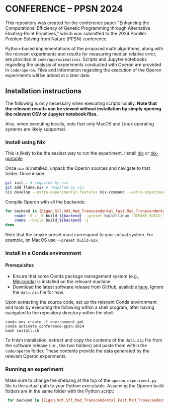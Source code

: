 # CONFERENCE – PPSN 2024

This repository was created for the conference paper "Enhancing the Computational Efficiency of Genetic Programming through Alternative Floating-Point Primitives," which was submitted to the 2024 Parallel Problem Solving from Nature (PPSN) conference.

Python-based implementations of the proposed math algorithms, along with the relevant experiments and results for measuring median relative error, are provided in `code/approximations`. Scripts and Jupyter notebooks regarding the analysis of experiments conducted with Operon are provided in `code/operon`. Files and information regarding the execution of the Operon experiments will be added at a later date.

## Installation instructions

The following is only necessary when executing scripts locally. **Note that the relevant results can be viewed without installation by simply opening the relevant CSV or Jupyter notebook files.**

Also, when executing locally, note that only MacOS and Linux operating systems are likely supported.

### Install using Nix

This is likely to be the easiest way to run the experiment. Install [nix](https://nixos.org/download/) or [nix-portable](https://github.com/DavHau/nix-portable/releases/)

Once `nix` is installed, unpack the Operon sources and navigate to that folder. Once inside:

```bash
git init . # required by nix
git add flake.nix # required by nix
nix develop --extra-experimental-features nix-command --extra-experimental-features flakes # dev shell
```

Compile Operon with all the backends:
```bash
for backend in {Eigen,Stl,Vdt,Mad_Transcendental_Fast,Mad_Transcendental_Faster,Mad_Transcendental_Fastest}; do
    cmake -S . -B build_${backend} --preset build-linux -DCMAKE_BUILD_TYPE=Release -DOPERON_MATH_BACKEND=${backend}
    cmake --build build_${backend} -j
done
```

Note that the cmake preset must correspond to your actual system. For example, on MacOS use `--preset build-osx`.

### Install in a Conda environment

#### Prerequisites
- Ensure that some Conda package management system (e.g., [Miniconda](https://docs.conda.io/en/latest/miniconda.html)) is installed on the relevant machine.
- Download the latest software release from GitHub, available [here](https://github.com/christophercrary/conference-ppsn-2024/releases/tag/v0.1.0). Ignore the `data.zip` file for now.

Upon extracting the source code, set up the relevant Conda environment and tools by executing the following within a shell program, after having navigated to the repository directory within the shell:

```
conda env create -f environment.yml
conda activate conference-ppsn-2024
bash install.sh
```

To finish installation, extract and copy the contents of the `data.zip` file from the software release (i.e., the two folders) and paste them within the `code/operon` folder. These contents provide the data generated by the relevant Operon experiments.

### Running an experiment

Make sure to change the shebang at the top of the `operon_experiment.py` file to the actual path to your Python executable. Assuming the Operon build folders are in the same folder with the Python script:

```bash
 for backend in {Eigen,Vdt,Stl,Mad_Transcendental_Fast,Mad_Transcendental_Faster,Mad_Transcendental_Fastest}; do ./operon_experiment.py --bin ./build_${backend}/cli/operon_nsgp --data experiment/data/ --reps 20 >> my_results.csv; done
```